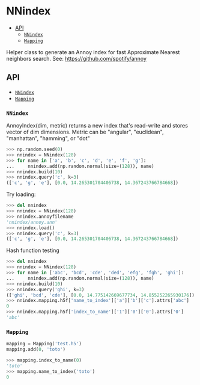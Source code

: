 # NNindex

- [API](#api)
    - [`NNindex`](#nnindex)
    - [`Mapping`](#mapping)

Helper class to generate an Annoy index for fast Approximate Nearest neighbors search.
See: https://github.com/spotify/annoy


## API

- [`NNindex`](#nnindex)
- [`Mapping`](#mapping)


### `NNindex`

AnnoyIndex(dim, metric) returns a new index that's read-write and stores vector of dim dimensions.
Metric can be "angular", "euclidean", "manhattan", "hamming", or "dot"

```python
>>> np.random.seed(0)
>>> nnindex = NNindex(128)
>>> for name in ['a', 'b', 'c', 'd', 'e', 'f', 'g']:
...     nnindex.add(np.random.normal(size=(128)), name)
>>> nnindex.build(10)
>>> nnindex.query('c', k=3)
(['c', 'g', 'e'], [0.0, 14.265301704406738, 14.367243766784668])
```

Try loading:
```python
>>> del nnindex
>>> nnindex = NNindex(128)
>>> nnindex.annoyfilename
'nnindex/annoy.ann'
>>> nnindex.load()
>>> nnindex.query('c', k=3)
(['c', 'g', 'e'], [0.0, 14.265301704406738, 14.367243766784668])
```

Hash function testing
```python
>>> del nnindex
>>> nnindex = NNindex(128)
>>> for name in ['abc', 'bcd', 'cde', 'ded', 'efg', 'fgh', 'ghi']:
...     nnindex.add(np.random.normal(size=(128)), name)
>>> nnindex.build(10)
>>> nnindex.query('ghi', k=3)
(['ghi', 'bcd', 'cde'], [0.0, 14.775142669677734, 14.855252265930176])
>>> nnindex.mapping.h5f['name_to_index']['a']['b']['c'].attrs['abc']
0
>>> nnindex.mapping.h5f['index_to_name']['1']['0']['0'].attrs['0']
'abc'
```


### `Mapping`

```python
mapping = Mapping('test.h5')
mapping.add(0, 'toto')
```

```python
>>> mapping.index_to_name(0)
'toto'
>>> mapping.name_to_index('toto')
0
```

